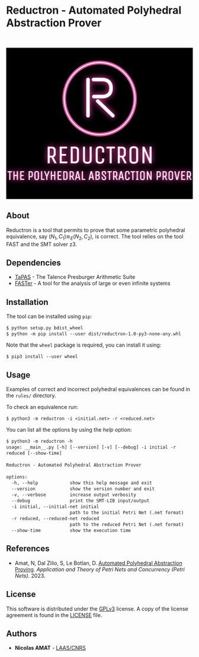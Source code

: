 # Reductron - Automated Polyhedral Abstraction Prover

<br />
<p align="center">
  <a href="https://github.com/nicolasAmat/Reductron">
    <img src="logo.png" alt="Logo" width="512" height="407">
  </a>
</p>

## About


Reductron is a tool that permits to prove that some parametric polyhedral
equivalence, say $(N_1, C_1) \approxeq_E (N_2, C_2)$, is correct. The tool relies
on the tool FAST and the SMT solver z3.

## Dependencies

+ [TaPAS](https://tapas.labri.fr/wp/?page_id=98) - The Talence Presburger Arithmetic Suite
+ [FASTer](https://tapas.labri.fr/wp/?page_id=98) - A tool for the analysis of large or even infinite systems

## Installation

The tool can be installed using `pip`:
```
$ python setup.py bdist_wheel
$ python -m pip install --user dist/reductron-1.0-py3-none-any.whl
```

Note that the `wheel` package is required, you can install it using:
```
$ pip3 install --user wheel
```

## Usage

Examples of correct and incorrect polyhedral equivalences can be found in the `rules/` directory.

To check an equivalence run:
```
$ python3 -m reductron -i <initial.net> -r <reduced.net>
```

You can list all the options by using the *help* option:
```
$ python3 -m reductron -h
usage: __main__.py [-h] [--version] [-v] [--debug] -i initial -r reduced [--show-time]

Reductron - Automated Polyhedral Abstraction Prover

options:
  -h, --help            show this help message and exit
  --version             show the version number and exit
  -v, --verbose         increase output verbosity
  --debug               print the SMT-LIB input/output
  -i initial, --initial-net initial
                        path to the initial Petri Net (.net format)
  -r reduced, --reduced-net reduced
                        path to the reduced Petri Net (.net format)
  --show-time           show the execution time
```

## References

- Amat, N, Dal Zilio, S, Le Botlan, D. [Automated Polyhedral Abstraction
  Proving](https://doi.org/10.1007/978-3-031-33620-1_18). *Application and
  Theory of Petri Nets and Concurrency (Petri Nets)*. 2023.

## License

This software is distributed under the
[GPLv3](https://www.gnu.org/licenses/gpl-3.0.en.html) license. A copy of the
license agreement is found in the [LICENSE](./LICENSE) file.

## Authors

* **Nicolas AMAT** -  [LAAS/CNRS](https://www.laas.fr/)
